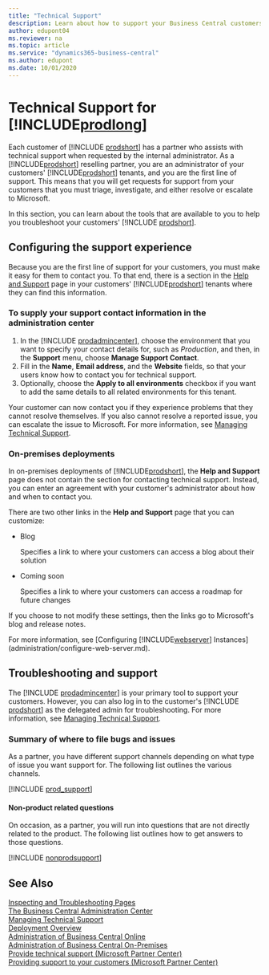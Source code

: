 ```yaml
---
title: "Technical Support"
description: Learn about how to support your Business Central customers, online and on-premises.
author: edupont04
ms.reviewer: na
ms.topic: article
ms.service: "dynamics365-business-central"
ms.author: edupont
ms.date: 10/01/2020
---
```

# Technical Support for [!INCLUDE[prodlong](developer/includes/prodlong.md)]

Each customer of [!INCLUDE [prodshort](developer/includes/prodshort.md)] has a partner who assists with technical support when requested by the internal administrator. As a [!INCLUDE[prodshort](developer/includes/prodshort.md)] reselling partner, you are an administrator of your customers' [!INCLUDE[prodshort](developer/includes/prodshort.md)] tenants, and you are the first line of support. This means that you will get requests for support from your customers that you must triage, investigate, and either resolve or escalate to Microsoft.  

In this section, you can learn about the tools that are available to you to help you troubleshoot your customers' [!INCLUDE [prodshort](developer/includes/prodshort.md)].  

## Configuring the support experience

Because you are the first line of support for your customers, you must make it easy for them to contact you. To that end, there is a section in the [Help and Support](/dynamics365/business-central/product-help-and-support?toc=/dynamics365/business-central/dev-itpro/toc.json) page in your customers' [!INCLUDE[prodshort](developer/includes/prodshort.md)] tenants where they can find this information.  

### To supply your support contact information in the administration center

1. In the [!INCLUDE [prodadmincenter](developer/includes/prodadmincenter.md)], choose the environment that you want to specify your contact details for, such as *Production*, and then, in the **Support** menu, choose **Manage Support Contact**.
2. Fill in the **Name**, **Email address**, and the **Website** fields, so that your users know how to contact you for technical support.
3. Optionally, choose the **Apply to all environments** checkbox if you want to add the same details to all related environments for this tenant.

Your customer can now contact you if they experience problems that they cannot resolve themselves. If you also cannot resolve a reported issue, you can escalate the issue to Microsoft. For more information, see [Managing Technical Support](administration/manage-technical-support.md).  

### On-premises deployments

In on-premises deployments of [!INCLUDE[prodshort](developer/includes/prodshort.md)], the **Help and Support** page does not contain the section for contacting technical support. Instead, you can enter an agreement with your customer's administrator about how and when to contact you.  

There are two other links in the **Help and Support** page that you can customize:

- Blog

    Specifies a link to where your customers can access a blog about their solution  
- Coming soon

    Specifies a link to where your customers can access a roadmap for future changes

If you choose to not modify these settings, then the links go to Microsoft's blog and release notes.

For more information, see [Configuring [!INCLUDE[webserver](developer/includes/webserver.md)] Instances](administration/configure-web-server.md).

<!--
> [!NOTE]
> The **Help and Support** page is available only in the browser.  
-->

## Troubleshooting and support

The [!INCLUDE [prodadmincenter](developer/includes/prodadmincenter.md)] is your primary tool to support your customers. However, you can also log in to the customer's [!INCLUDE [prodshort](developer/includes/prodshort.md)] as the delegated admin for troubleshooting. For more information, see [Managing Technical Support](administration/manage-technical-support.md).  

### Summary of where to file bugs and issues

As a partner, you have different support channels depending on what type of issue you want support for. The following list outlines the various channels.  

[!INCLUDE [prod_support](includes/prodsupport.md)]

#### Non-product related questions

On occasion, as a partner, you will run into questions that are not directly related to the product. The following list outlines how to get answers to those questions.

[!INCLUDE [nonprodsupport](includes/nonprodsupport.md)]

## See Also

[Inspecting and Troubleshooting Pages](developer/devenv-inspecting-pages.md)  
[The Business Central Administration Center](administration/tenant-admin-center.md)  
[Managing Technical Support](administration/manage-technical-support.md)  
[Deployment Overview](deployment/Deployment.md)  
[Administration of Business Central Online](administration/tenant-administration.md)  
[Administration of Business Central On-Premises](administration/Administration.md)  
[Provide technical support (Microsoft Partner Center)](/partner-center/provide-technical-support)  
[Providing support to your customers (Microsoft Partner Center)](/partner-center/customer-support)  
